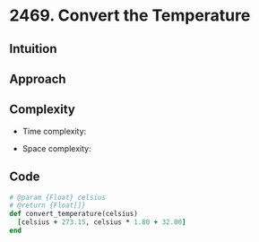 # 2469. Convert the Temperature

## Intuition

## Approach
<!-- Describe your approach to solving the problem. -->

## Complexity

- Time complexity:
<!-- Add your time complexity here, e.g. $$O(n)$$ -->

- Space complexity:
<!-- Add your space complexity here, e.g. $$O(n)$$ -->

## Code

```ruby
# @param {Float} celsius
# @return {Float[]}
def convert_temperature(celsius)
  [celsius + 273.15, celsius * 1.80 + 32.00]
end
```
